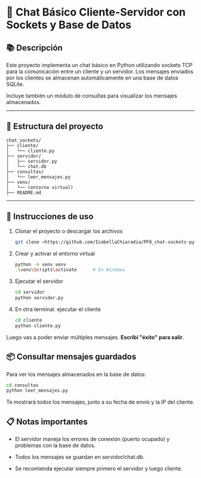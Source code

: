 # 📨 Chat Básico Cliente-Servidor con Sockets y Base de Datos
## 📚 Descripción
Este proyecto implementa un chat básico en Python utilizando sockets TCP para la comunicación entre un cliente y un servidor.
Los mensajes enviados por los clientes se almacenan automáticamente en una base de datos SQLite.

Incluye también un módulo de consultas para visualizar los mensajes almacenados.

---

## 📁 Estructura del proyecto
```
chat_sockets/
├── cliente/
│   └── cliente.py
├── servidor/
│   ├── servidor.py
│   └── chat.db
├── consultas/
│   └── leer_mensajes.py
├── venv/
│   └── (entorno virtual)
├── README.md
```
---

## 🚀 Instrucciones de uso
1. Clonar el proyecto o descargar los archivos
    ```bash
    git clone <https://github.com/IsabellaChiaradia/PFO_chat-sockets-python.git>
    ```
2. Crear y activar el entorno virtual
    ```bash
    python -m venv venv
    .\venv\Scripts\activate      # En Windows
    ```
3. Ejecutar el servidor
    ```bash
    cd servidor
    python servidor.py
    ```
4. En otra terminal. ejecutar el cliente
    ```bash
    cd cliente
    python cliente.py
    ```
Luego vas a poder enviar múltiples mensajes. <b>Escribí "éxito" para salir</b>.

## 📦 Consultar mensajes guardados
Para ver los mensajes almacenados en la base de datos:
```bash
cd consultas
python leer_mensajes.py
```
Te mostrará todos los mensajes, junto a su fecha de envío y la IP del cliente.

## 📋 Notas importantes
- El servidor maneja los errores de conexión (puerto ocupado) y problemas con la base de datos.

- Todos los mensajes se guardan en servidor/chat.db.

- Se recomienda ejecutar siempre primero el servidor y luego cliente.